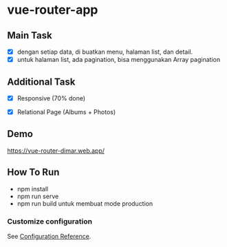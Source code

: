 # vue-router-app

## Main Task
- [x] dengan setiap data, di buatkan menu, halaman list, dan detail.
- [x] untuk halaman list, ada pagination, bisa menggunakan Array pagination

## Additional Task
- [x] Responsive (70% done)
- [x] Relational Page (Albums + Photos)


## Demo
https://vue-router-dimar.web.app/

## How To Run
- npm install
- npm run serve
- npm run build untuk membuat mode production


### Customize configuration
See [Configuration Reference](https://cli.vuejs.org/config/).
